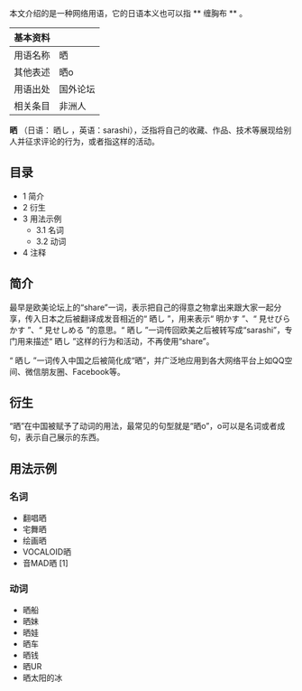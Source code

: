 本文介绍的是一种网络用语，它的日语本义也可以指 ** 缠胸布  ** 。

|  **基本资料**  ||
|---|---|
|用语名称  |  晒   |
|其他表述  |  晒o   |
|用语出处  |  国外论坛   |
|相关条目  |  非洲人   |
  
**晒** （日语：  晒し  ，英语：sarashi），泛指将自己的收藏、作品、技术等展现给别人并征求评论的行为，或者指这样的活动。

##  目录

  * 1  简介 
  * 2  衍生 
  * 3  用法示例 
    * 3.1  名词 
    * 3.2  动词 
  * 4  注释 

##  简介

最早是欧美论坛上的“share”一词，表示把自己的得意之物拿出来跟大家一起分享，传入日本之后被翻译成发音相近的“  晒し  ”，用来表示“  明かす
”、“  見せびらかす  ”、“  見せしめる  ”的意思。“  晒し  ”一词传回欧美之后被转写成“sarashi”，专门用来描述“  晒し
”这样的行为和活动，不再使用“share”。

“  晒し  ”一词传入中国之后被简化成“晒”，并广泛地应用到各大网络平台上如QQ空间、微信朋友圈、Facebook等。

##  衍生

“晒”在中国被赋予了动词的用法，最常见的句型就是“晒o”，o可以是名词或者成句，表示自己展示的东西。

##  用法示例

###  名词

  * 翻唱晒 
  * 宅舞晒 
  * 绘画晒 
  * VOCALOID晒 
  * 音MAD晒  [1] 

###  动词

  * 晒船 
  * 晒妹 
  * 晒娃 
  * 晒车 
  * 晒钱 
  * 晒UR 
  * 晒太阳的冰 

  
